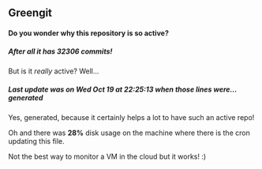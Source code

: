 ## Greengit

#### Do you wonder why this repository is so active?

##### After all it has 32306 commits!

But is it *really* active? Well...

##### Last update was on Wed Oct 19 at 22:25:13 when those lines were... generated

Yes, generated, because it certainly helps a lot to have such an active repo!

Oh and there was **28%** disk usage on the machine
where there is the cron updating this file.

Not the best way to monitor a VM in the cloud but it works! :)
